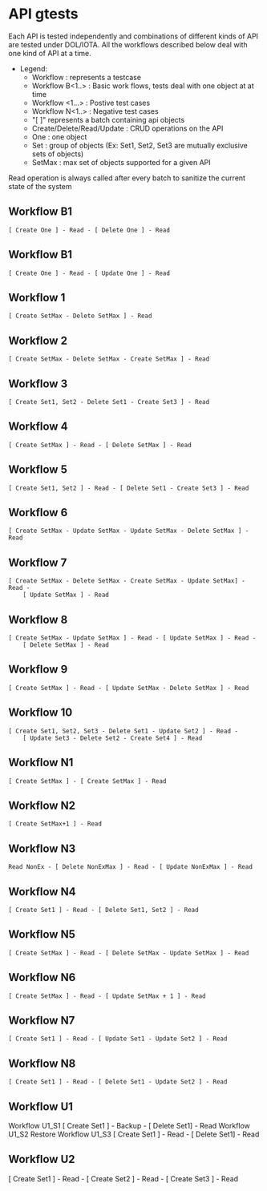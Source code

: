 # API gtests

Each API is tested independently and combinations of different kinds of API
are tested under DOL/IOTA. All the workflows described below deal with one
kind of API at a time.

* Legend:
    * Workflow : represents a testcase
    * Workflow B<1..> : Basic work flows, tests deal with one object at at time
    * Workflow <1...> : Postive test cases
    * Workflow N<1..> : Negative test cases
    * "[ ]" represents a batch containing api objects
    * Create/Delete/Read/Update : CRUD operations on the API
    * One : one object
    * Set : group of objects (Ex: Set1, Set2, Set3 are mutually exclusive sets
        of objects)
    * SetMax : max set of objects supported for a given API

Read operation is always called after every batch to sanitize the current state
of the system

## Workflow B1
    [ Create One ] - Read - [ Delete One ] - Read

## Workflow B1
    [ Create One ] - Read - [ Update One ] - Read

## Workflow 1
    [ Create SetMax - Delete SetMax ] - Read

## Workflow 2
    [ Create SetMax - Delete SetMax - Create SetMax ] - Read

## Workflow 3
    [ Create Set1, Set2 - Delete Set1 - Create Set3 ] - Read

## Workflow 4
    [ Create SetMax ] - Read - [ Delete SetMax ] - Read

## Workflow 5
    [ Create Set1, Set2 ] - Read - [ Delete Set1 - Create Set3 ] - Read

## Workflow 6
    [ Create SetMax - Update SetMax - Update SetMax - Delete SetMax ] - Read

## Workflow 7
    [ Create SetMax - Delete SetMax - Create SetMax - Update SetMax] - Read -
        [ Update SetMax ] - Read

## Workflow 8
    [ Create SetMax - Update SetMax ] - Read - [ Update SetMax ] - Read -
        [ Delete SetMax ] - Read

## Workflow 9
    [ Create SetMax ] - Read - [ Update SetMax - Delete SetMax ] - Read

## Workflow 10
    [ Create Set1, Set2, Set3 - Delete Set1 - Update Set2 ] - Read -
        [ Update Set3 - Delete Set2 - Create Set4 ] - Read

## Workflow N1
    [ Create SetMax ] - [ Create SetMax ] - Read

## Workflow N2
    [ Create SetMax+1 ] - Read

## Workflow N3
    Read NonEx - [ Delete NonExMax ] - Read - [ Update NonExMax ] - Read

## Workflow N4
    [ Create Set1 ] - Read - [ Delete Set1, Set2 ] - Read

## Workflow N5
    [ Create SetMax ] - Read - [ Delete SetMax - Update SetMax ] - Read

## Workflow N6
    [ Create SetMax ] - Read - [ Update SetMax + 1 ] - Read

## Workflow N7
    [ Create Set1 ] - Read - [ Update Set1 - Update Set2 ] - Read

## Workflow N8
    [ Create Set1 ] - Read - [ Delete Set1 - Update Set2 ] - Read

## Workflow U1
   Workflow U1_S1
   [ Create Set1 ] - Backup - [ Delete Set1] - Read
   Workflow U1_S2
   Restore
   Workflow U1_S3
   [ Create Set1 ] - Read - [ Delete Set1] - Read

## Workflow U2
   [ Create Set1 ] - Read - [ Create Set2 ] - Read - [ Create Set3 ] - Read
